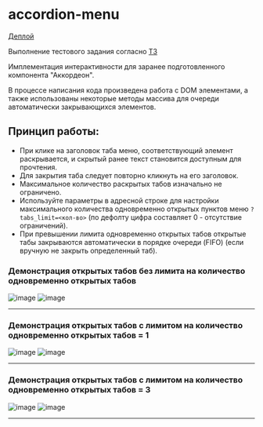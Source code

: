 # accordion-menu

[Деплой](https://foxy-desu.github.io/accordion-menu/)

Выполнение тестового задания согласно [ТЗ](https://github.com/Foxy-desu/accordion-menu/blob/main/accordeon.pdf)

Имплементация интерактивности для заранее подготовленного компонента "Аккордеон". 

В процессе написания кода произведена работа с DOM элементами, а также использованы некоторые методы массива для очереди автоматически закрывающихся элементов.

## Принцип работы:

- При клике на заголовок таба меню, соответствующий элемент раскрывается, и скрытый ранее текст становится доступным для прочтения.
- Для закрытия таба следует повторно кликнуть на его заголовок.
- Максимальное количество раскрытых табов изначально не ограничено.
- Используйте параметры в адресной строке для настройки максимального количества одновременно открытых пунктов меню `?tabs_limit=<кол-во>` (по дефолту цифра составляет 0 - отсутствие ограничений).
- При превышении лимита одновременно открытых табов открытые табы закрываются автоматически в порядке очереди (FIFO) (если вручную не закрыть определенный таб).


### Демонстрация открытых табов без лимита на количество одновременно открытых табов
![image](https://github.com/Foxy-desu/accordion-menu/assets/87661341/d12a6823-5eb9-4e17-be45-697720f46e50)
![image](https://github.com/Foxy-desu/accordion-menu/assets/87661341/5442908f-00aa-47b0-a6d9-5a87fa782702)

-----------------------------------------------------------------------------------------------------------


### Демонстрация открытых табов с лимитом на количество одновременно открытых табов = 1
![image](https://github.com/Foxy-desu/accordion-menu/assets/87661341/1b3b8af4-1904-4d65-9e72-920c5f3f404e)
![image](https://github.com/Foxy-desu/accordion-menu/assets/87661341/36437d10-b0ce-4f5c-98a2-3e21c702307c)

-----------------------------------------------------------------------------------------------------------


### Демонстрация открытых табов с лимитом на количество одновременно открытых табов = 3
![image](https://github.com/Foxy-desu/accordion-menu/assets/87661341/387cb9cd-d2f8-4403-b5a0-657d9775a2ae)
![image](https://github.com/Foxy-desu/accordion-menu/assets/87661341/ed44d2ab-389e-4c1f-a115-7a4a4fb1d040)

-----------------------------------------------------------------------------------------------------------






